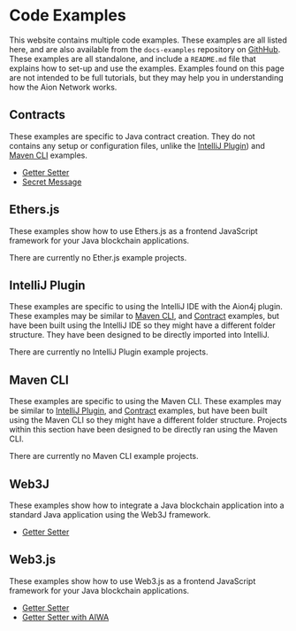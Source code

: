 # Code Examples

This website contains multiple code examples. These examples are all listed here, and are also available from the `docs-examples` repository on [GithHub](https://github.com/aionnetwork/docs-examples). These examples are all standalone, and include a `README.md` file that explains how to set-up and use the examples. Examples found on this page are not intended to be full tutorials, but they may help you in understanding how the Aion Network works.

## Contracts

These examples are specific to Java contract creation. They do not contains any setup or configuration files, unlike the [IntelliJ Plugin](#section-intellij-plugin)) and [Maven CLI](#section-maven-cli) examples.

- [Getter Setter](https://github.com/aionnetwork/docs-examples/tree/master/contracts/getter-setter)
- [Secret Message](https://github.com/aionnetwork/docs-examples/tree/master/contracts/secret-messages)

## Ethers.js

These examples show how to use Ethers.js as a frontend JavaScript framework for your Java blockchain applications.

There are currently no Ether.js example projects.

## IntelliJ Plugin

These examples are specific to using the IntelliJ IDE with the Aion4j plugin. These examples may be similar to [Maven CLI](#maven-cli), and [Contract](#section-contracts) examples, but have been built using the IntelliJ IDE so they might have a different folder structure. They have been designed to be directly imported into IntelliJ.

There are currently no IntelliJ Plugin example projects.

## Maven CLI

These examples are specific to using the Maven CLI. These examples may be similar to [IntelliJ Plugin](#maven-cli), and [Contract](#section-contracts) examples, but have been built using the Maven CLI so they might have a different folder structure. Projects within this section have been designed to be directly ran using the Maven CLI.

There are currently no Maven CLI example projects.

## Web3J

These examples show how to integrate a Java blockchain application into a standard Java application using the Web3J framework.

- [Getter Setter](https://github.com/aionnetwork/docs-examples/tree/master/web3j/getter-setter)

## Web3.js

These examples show how to use Web3.js as a frontend JavaScript framework for your Java blockchain applications.

- [Getter Setter](https://github.com/aionnetwork/docs-examples/tree/master/web3j-js/getter-setter)
- [Getter Setter with AIWA](https://github.com/aionnetwork/docs-examples/tree/master/web3j-js/getter-setter-with-aiwa)
